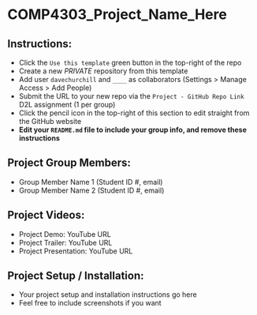 # COMP4303_Project_Name_Here

## Instructions:

* Click the `Use this template` green button in the top-right of the repo
* Create a new *PRIVATE* repository from this template
* Add user `davechurchill` and `____` as collaborators (Settings > Manage Access > Add People)
* Submit the URL to your new repo via the `Project - GitHub Repo Link` D2L assignment (1 per group)
* Click the pencil icon in the top-right of this section to edit straight from the GitHub website
* **Edit your `README.md` file to include your group info, and remove these instructions**

## Project Group Members:

* Group Member Name 1 (Student ID #, email)
* Group Member Name 2 (Student ID #, email)

## Project Videos:

* Project Demo: YouTube URL
* Project Trailer: YouTube URL
* Project  Presentation: YouTube URL

## Project Setup / Installation:

* Your project setup and installation instructions go here
* Feel free to include screenshots if you want
